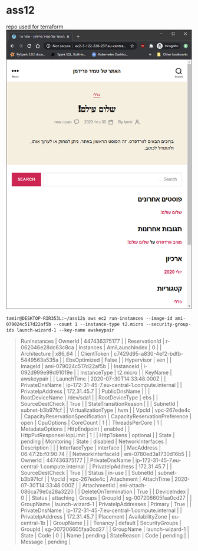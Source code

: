 # ass12
repo used for terraform
![Capture](Capture.PNG "Capture")
```shell
tamir@DESKTOP-RIR353L:~/ass12$ aws ec2 run-instances --image-id ami-079024c517d22af5b --count 1 --instance-type t2.micro --security-group-ids launch-wizard-1 --key-name awskeypair
```
> RunInstances
|  OwnerId                      |  447436375177                             |
|  ReservationId                |  r-062046e28dc63c8ca                      |
> Instances
|  AmiLaunchIndex        |  0                                             |
|  Architecture          |  x86_64                                        |
|  ClientToken           |  c7429d95-a830-4ef2-bdfb-5449563a535a          |
|  EbsOptimized          |  False                                         |
|  Hypervisor            |  xen                                           |
|  ImageId               |  ami-079024c517d22af5b                         |
|  InstanceId            |  i-092d999e99d91019e                           |
|  InstanceType          |  t2.micro                                      |
|  KeyName               |  awskeypair                                    |
|  LaunchTime            |  2020-07-30T14:33:48.000Z                      |
|  PrivateDnsName        |  ip-172-31-45-7.eu-central-1.compute.internal  |
|  PrivateIpAddress      |  172.31.45.7                                   |
|  PublicDnsName         |                                                |
|  RootDeviceName        |  /dev/sda1                                     |
|  RootDeviceType        |  ebs                                           |
|  SourceDestCheck       |  True                                          |
|  StateTransitionReason |                                                |
|  SubnetId              |  subnet-b3b97fcf                               |
|  VirtualizationType    |  hvm                                           |
|  VpcId                 |  vpc-267ede4c                                  |
> CapacityReservationSpecification
|  CapacityReservationPreference                          |  open       |
> CpuOptions
|  CoreCount                                            |  1            |
|  ThreadsPerCore                                       |  1            |
> MetadataOptions
|  HttpEndpoint                                   |  enabled            |
|  HttpPutResponseHopLimit                        |  1                  |
|  HttpTokens                                     |  optional           |
|  State                                          |  pending            |
> Monitoring
|  State                      |  disabled                               |
> NetworkInterfaces
|  Description        |                                                 |
|  InterfaceType      |  interface                                      |
|  MacAddress         |  06:47:2b:f0:90:74                              |
|  NetworkInterfaceId |  eni-0780ed3a1730d16b5                          |
|  OwnerId            |  447436375177                                   |
|  PrivateDnsName     |  ip-172-31-45-7.eu-central-1.compute.internal   |
|  PrivateIpAddress   |  172.31.45.7                                    |
|  SourceDestCheck    |  True                                           |
|  Status             |  in-use                                         |
|  SubnetId           |  subnet-b3b97fcf                                |
|  VpcId              |  vpc-267ede4c                                   |
> Attachment
|  AttachTime                |  2020-07-30T14:33:48.000Z              |
|  AttachmentId              |  eni-attach-086ca79e0a28a3220          |
|  DeleteOnTermination       |  True                                  |
|  DeviceIndex               |  0                                     |
|  Status                    |  attaching                             |
> Groups
|  GroupId              |  sg-007206605faa0cd27                       |
|  GroupName            |  launch-wizard-1                            |
> PrivateIpAddresses
|  Primary          |  True                                           |
|  PrivateDnsName   |  ip-172-31-45-7.eu-central-1.compute.internal   |
|  PrivateIpAddress |  172.31.45.7                                    |
> Placement
|  AvailabilityZone                   |  eu-central-1b                  |
|  GroupName                          |                                 |
|  Tenancy                            |  default                        |
> SecurityGroups
|  GroupId               |  sg-007206605faa0cd27                        |
|  GroupName             |  launch-wizard-1                             |
> State
|  Code                       |  0                                      |
|  Name                       |  pending                                |
> StateReason
|  Code                            |  pending                           |
|  Message                         |  pending                           |

